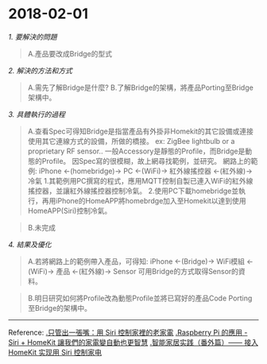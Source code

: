 # 2018-02-01

*1. 要解決的問題*
>	A.產品要改成Bridge的型式

*2. 解決的方法和方式*
>	A.需先了解Bridge是什麼?
>	B.了解Bridge的架構，將產品Porting至Bridge架構中。

*3. 具體執行的過程*
>	A.查看Spec可得知Bridge是指當產品有外掛非Homekit的其它設備或連接使用其它連線方式的設備，所做的橋接。
>	ex: ZigBee lightbulb or a proprietary RF sensor..
>	一般Accessory是靜態的Profile，而Bridge是動態的Profile。
>	因Spec寫的很模糊，故上網尋找範例，並研究。
>	網路上的範例: iPhone <-(homebridge)-> PC <-(WiFi)-> 紅外線搖控器 <-(紅外線)-> 冷氣
>		1.其範例用PC撰寫的程式，應用MQTT控制自製已連入WiFi的紅外線搖控器，並讓紅外線搖控器控制冷氣。
>		2.使用PC下載homebridge並執行，再用iPhone的HomeAPP將homebrdge加入至Homekit以達到使用HomeAPP(Siri)控制冷氣。

>	B.未完成

*4. 結果及優化*
>	A.若將網路上的範例帶入產品，可得知:
>	iPhone <-(Bridge)-> WiFi模組 <-(WiFi)-> 產品 <-(紅外線)-> Sensor
>	可用Bridge的方式取得Sensor的資料。

>	B.明日研究如何將Profile改為動態Profile並將已寫好的產品Code Porting至Bridge的架構中。

_ _ _

Reference:
[.只管出一張嘴：用 Siri 控制家裡的老家電](http://benjenq.pixnet.net/blog/post/45202620-%E5%8F%AA%E7%AE%A1%E5%87%BA%E4%B8%80%E5%BC%B5%E5%98%B4%EF%BC%9A%E7%94%A8-siri-%E6%8E%A7%E5%88%B6%E5%AE%B6%E8%A3%A1%E7%9A%84%E8%80%81%E5%AE%B6%E9%9B%BB)
[.Raspberry Pi 的應用 - Siri + HomeKit 讓我們的家電變自動也更智慧](http://blog.itist.tw/2017/11/how-to-building-apple-smart-home-solution-by-homebridge-on-raspberry-pi.html)
[.智能家居实践（番外篇）—— 接入 HomeKit 实现用 Siri 控制家电](http://kittenyang.com/homebridge-practice/)
